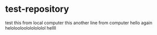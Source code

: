 # test-repository
test this from local computer
this another line from computer
hello again 
helolooloolololololol
hellll
